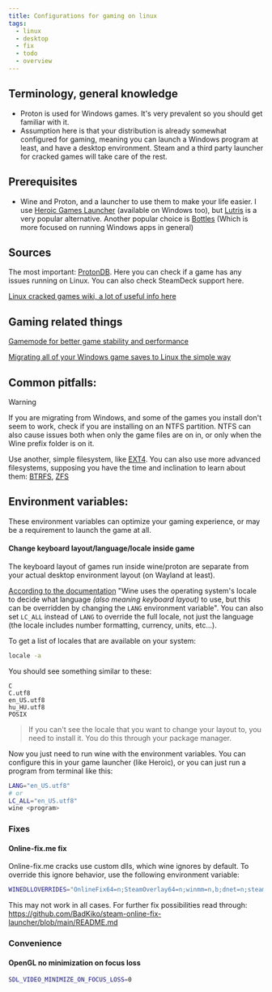 ```yaml
---
title: Configurations for gaming on linux
tags:
  - linux
  - desktop
  - fix
  - todo
  - overview
---
```

Terminology, general knowledge
---
- Proton is used for Windows games. It's very prevalent so you should get familiar with it.
- Assumption here is that your distribution is already somewhat configured for gaming, meaning you can launch a Windows program at least, and have a desktop environment. Steam and a third party launcher for cracked games will take care of the rest.


Prerequisites
---
- Wine and Proton, and a launcher to use them to make your life easier. I use [Heroic Games Launcher](https://heroicgameslauncher.com/) (available on Windows too), but [Lutris](https://lutris.net) is a very popular alternative. Another popular choice is [Bottles](https://usebottles.com/) (Which is more focused on running Windows apps in general)

Sources
---
The most important: [ProtonDB](https://www.protondb.com/). Here you can check if a game has any issues running on Linux. You can also check SteamDeck support here.

[Linux cracked games wiki, a lot of useful info here](https://www.reddit.com/r/LinuxCrackSupport/wiki/index/)  


Gaming related things
---

[Gamemode for better game stability and performance](GameMode.md)

[Migrating all of your Windows game saves to Linux the simple way](Windows%20saves.md)


Common pitfalls:
---

> [!WARNING]  
> If you are migrating from Windows, and some of the games you install don't seem to work, check if you are installing on an NTFS partition. NTFS can also cause issues both when only the game files are on in, or only when the Wine prefix folder is on it.
> 
> Use another, simple filesystem, like [EXT4](https://en.wikipedia.org/wiki/Ext4). You can also use more advanced filesystems, supposing you have the time and inclination to learn about them: [BTRFS](../Filesystems/BTRFS.md), [ZFS](../Filesystems/ZFS.md)



Environment variables:
---
These environment variables can optimize your gaming experience, or may be a requirement to launch the game at all.

#### Change keyboard layout/language/locale inside game
The keyboard layout of games run inside wine/proton are separate from your actual desktop environment layout (on Wayland at least).

[According to the documentation](https://gitlab.winehq.org/wine/wine/-/wikis/Translating#how-do-i-test-my-translation) "Wine uses the operating system's locale to decide what language *(also meaning keyboard layout)* to use, but this can be overridden by changing the `LANG` environment variable". You can also set `LC_ALL` instead of `LANG` to override the full locale, not just the language (the locale includes number formatting, currency, units, etc...).

To get a list of locales that are available on your system:
```bash
locale -a
```

You should see something similar to these:
```
C  
C.utf8  
en_US.utf8  
hu_HU.utf8  
POSIX
```

> If you can't see the locale that you want to change your layout to, you need to install it. You do this through your package manager.

Now you just need to run wine with the environment variables. You can configure this in your game launcher (like Heroic), or you can just run a program from terminal like this:

```bash
LANG="en_US.utf8"
# or
LC_ALL="en_US.utf8"
wine <program>
```
### Fixes

#### Online-fix.me fix

Online-fix.me cracks use custom dlls, which wine ignores by default. To override this ignore behavior, use the following environment variable:

```bash
WINEDLLOVERRIDES="OnlineFix64=n;SteamOverlay64=n;winmm=n,b;dnet=n;steam\_api64=n"
```

This may not work in all cases. For further fix possibilities read through:
https://github.com/BadKiko/steam-online-fix-launcher/blob/main/README.md

### Convenience
#### OpenGL no minimization on focus loss

```bash
SDL_VIDEO_MINIMIZE_ON_FOCUS_LOSS=0
```


